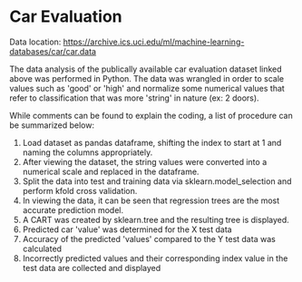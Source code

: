 # Car Evaluation

Data location: https://archive.ics.uci.edu/ml/machine-learning-databases/car/car.data

The data analysis of the publically available car evaluation dataset linked above was performed in Python. The data was wrangled in order to scale values such as 'good' or 'high' and normalize some numerical values that refer to classification that was more 'string' in nature (ex: 2 doors).

While comments can be found to explain the coding, a list of procedure can be summarized below:
1) Load dataset as pandas dataframe, shifting the index to start at 1 and naming the columns appropriately.
2) After viewing the dataset, the string values were converted into a numerical scale and replaced in the dataframe.
3) Split the data into test and training data via sklearn.model_selection and perform kfold cross validation.
4) In viewing the data, it can be seen that regression trees are the most accurate prediction model.
5) A CART was created by sklearn.tree and the resulting tree is displayed.
6) Predicted car 'value' was determined for the X test data
7) Accuracy of the predicted 'values' compared to the Y test data was calculated
8) Incorrectly predicted values and their corresponding index value in the test data are collected and displayed
